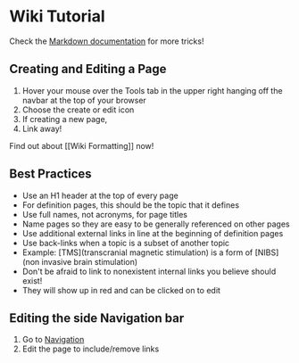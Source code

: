 # Wiki Tutorial

Check the [Markdown documentation](http://daringfireball.net/projects/markdown/) for more tricks!

## Creating and Editing a Page

1. Hover your mouse over the Tools tab in the upper right hanging off the navbar at the top of your browser
2. Choose the create or edit icon
3. If creating a new page, 
4. Link away!

Find out about [[Wiki Formatting]] now!

## Best Practices
* Use an H1 header at the top of every page
 * For definition pages, this should be the topic that it defines
* Use full names, not acronyms, for page titles
* Name pages so they are easy to be generally referenced on other pages
* Use additional external links in line at the beginning of definition pages
* Use back-links when a topic is a subset of another topic
 * Example: [TMS](transcranial magnetic stimulation) is a form of [NIBS](non invasive brain stimulation)
* Don't be afraid to link to nonexistent internal links you believe should exist! 
 * They will show up in red and can be clicked on to edit

## Editing the side Navigation bar

1. Go to [Navigation](_sidebar)
2. Edit the page to include/remove links